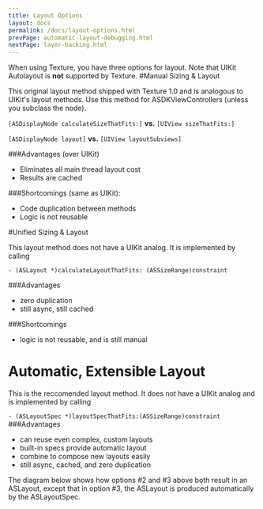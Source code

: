 ```yaml
---
title: Layout Options
layout: docs
permalink: /docs/layout-options.html
prevPage: automatic-layout-debugging.html
nextPage: layer-backing.html
---
```


When using Texture, you have three options for layout. Note that UIKit Autolayout is **not** supported by Texture. 
#Manual Sizing & Layout

This original layout method shipped with Texture 1.0 and is analogous to UIKit's layout methods. Use this method for ASDKViewControllers (unless you subclass the node).

`[ASDisplayNode calculateSizeThatFits:]` **vs.** `[UIView sizeThatFits:]`

`[ASDisplayNode layout]` **vs.** `[UIView layoutSubviews]`

###Advantages (over UIKit)
- Eliminates all main thread layout cost
- Results are cached

###Shortcomings (same as UIKit):
- Code duplication between methods
- Logic is not reusable

#Unified Sizing & Layout

This layout method does not have a UIKit analog. It is implemented by calling

`- (ASLayout *)calculateLayoutThatFits: (ASSizeRange)constraint`

###Advantages
- zero duplication
- still async, still cached

###Shortcomings
- logic is not reusable, and is still manual

# Automatic, Extensible Layout

This is the reccomended layout method. It does not have a UIKit analog and is implemented by calling

`- (ASLayoutSpec *)layoutSpecThatFits:(ASSizeRange)constraint`
###Advantages
- can reuse even complex, custom layouts
- built-in specs provide automatic layout
- combine to compose new layouts easily
- still async, cached, and zero duplication

The diagram below shows how options #2 and #3 above both result in an ASLayout, except that in option #3, the ASLayout is produced automatically by the ASLayoutSpec.  

<INSERT DIAGRAM>
